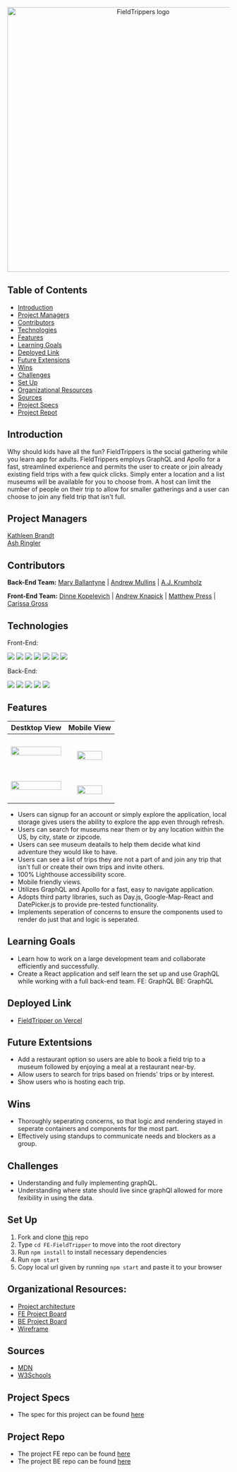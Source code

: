 <p align="center">
  <img width="600" alt="FieldTrippers logo" src="https://user-images.githubusercontent.com/63877492/207712459-87dba476-f414-4e28-9e4c-f0ec0b82baeb.png">
</p>

## Table of Contents
- [Introduction](#introduction)
- [Project Managers](#project-managers)
- [Contributors](#contributors)
- [Technologies](#technologies)
- [Features](#features)
- [Learning Goals](#learning-goals)
- [Deployed Link](#deployed-link)
- [Future Extensions](#future-extensions)
- [Wins](#wins)
- [Challenges](#challenges)
- [Set Up](#set-up)
- [Organizational Resources](#organizational-resources)
- [Sources](#sources)
- [Project Specs](#project-specs)
- [Project Repot](#project-repo)

## Introduction
Why should kids have all the fun? FieldTrippers is the social gathering while you learn app for adults. FieldTrippers employs GraphQL and Apollo for a fast, streamlined experience and permits the user to create or join already existing field trips with a few quick clicks. Simply enter a location and a list museums will be available for you to choose from. A host can limit the number of people on their trip to allow for smaller gatherings and a user can choose to join any field trip that isn't full. 

## Project Managers
[Kathleen Brandt](https://github.com/KatBrandt)<br>
[Ash Ringler](https://github.com/AshRing)

## Contributors
<b>Back-End Team:</b>
[Mary Ballantyne](https://github.com/mballantyne3) |
[Andrew Mullins](https://github.com/mullinsand) |
[A.J. Krumholz](https://github.com/ajkrumholz)

<b>Front-End Team:</b>
[Dinne Kopelevich](https://github.com/DinneK) |
[Andrew Knapick](https://github.com/Universal-Patois) |
[Matthew Press](https://github.com/MatthewPress) |
[Carissa Gross](https://github.com/carissagross)

## Technologies
Front-End:
<p>
<img src="https://img.shields.io/badge/React-20232A?style=for-the-badge&logo=react&logoColor=61DAFB"/>
<img src="https://img.shields.io/badge/React_Router-CA4245?style=for-the-badge&logo=react-router&logoColor=white" />
<img src="https://img.shields.io/badge/GraphQl-E10098?style=for-the-badge&logo=graphql&logoColor=white" />
<img src="https://img.shields.io/badge/Apollo%20GraphQL-311C87?&style=for-the-badge&logo=Apollo%20GraphQL&logoColor=white" />
<img src="https://img.shields.io/badge/Cypress-17202C?style=for-the-badge&logo=cypress&logoColor=white" />
<img src="https://img.shields.io/badge/CSS3-1572B6?style=for-the-badge&logo=css3&logoColor=white" />
<img src="https://img.shields.io/static/v1?message=POSTMAN&logo=postman&style=for-the-badge&label=&color=orangered&labelColor=darkorange&logoColor=white" />
 </p>

Back-End:
<p>
<img src="https://img.shields.io/static/v1?message=2.7.4&logo=ruby&style=for-the-badge&label=Ruby&color=darkred&labelColor=crimson)" />
<img src="https://img.shields.io/static/v1?message=5.2.8.1&logo=rubyonrails&style=for-the-badge&label=Rails&color=crimson&labelColor=darkre" />
<img src="https://img.shields.io/static/v1?message=14.6&=postgresql&style=for-the-badge&label=Postgresql&color=dodgerblue&labelColor=royalblue&logoColor=white"/>
<img src="https://img.shields.io/static/v1?style=for-the-badge&label=&logoColor=white&message=GraphQL&logo=graphql&color=teal&labelColor=green"/>
<img src="https://img.shields.io/static/v1?message=POSTMAN&logo=postman&style=for-the-badge&label=&color=orangered&labelColor=darkorange&logoColor=white" />
</p>


## Features
| Destktop View | Mobile View |
|---------------|-----------------|
<img src="https://user-images.githubusercontent.com/63877492/207713203-95d65b37-8d20-476f-851d-30cdfffbbf7d.png" width=100%>|<p align="center"><br/><img src="https://user-images.githubusercontent.com/63877492/207713677-0f17e80c-9c5b-4d0d-b0d5-14bf2e2dfcd6.png" width=77%></p>
<img src="https://user-images.githubusercontent.com/63877492/207714122-967d1047-9c98-44e8-917b-02505e223d13.png" width=100%>|<p align="center"><br/><img src="https://user-images.githubusercontent.com/63877492/207714313-64b0ef2b-b110-49a3-a474-ef97dcd50ba1.png" width=77%></p>
- Users can signup for an account or simply explore the application, local storage gives users the ability to explore the app even through refresh.
- Users can search for museums near them or by any location within the US, by city, state or zipcode.
- Users can see museum deatails to help them decide what kind adventure they would like to have.
- Users can see a list of trips they are not a part of and join any trip that isn't full or create their own trips and invite others.
- 100% Lighthouse accessibility score.
- Mobile friendly views.
- Utilizes GraphQL and Apollo for a fast, easy to navigate application.
- Adopts third party libraries, such as Day.js, Google-Map-React and DatePicker.js to provide pre-tested functionality.
- Implements seperation of concerns to ensure the components used to render do just that and logic is seperated. 

## Learning Goals
- Learn how to work on a large development team and collaborate efficiently and successfully.
- Create a React application and self learn the set up and use GraphQL while working with a full back-end team.
FE: GraphQL
BE: GraphQL

## Deployed Link
- [FieldTripper on Vercel](https://fe-field-tripper-ftfe.vercel.app/)

## Future Extentsions
- Add a restaurant option so users are able to book a field trip to a museum followed by enjoying a meal at a restaurant near-by.
- Allow users to search for trips based on friends' trips or by interest.
- Show users who is hosting each trip.

## Wins
- Thoroughly seperating concerns, so that logic and rendering stayed in seperate containers and components for the most part.
- Effectively using standups to communicate needs and blockers as a group.

## Challenges
- Understanding and fully implementing graphQL.
- Understanding where state should live since graphQl allowed for more fexibility in using the data.

## Set Up
1. Fork and clone [this](https://github.com/FieldTripper/FE-FieldTripper) repo
2. Type `cd FE-FieldTripper` to move into the root directory
3. Run `npm install` to install necessary dependencies
4. Run `npm start`
5. Copy local url given by running `npm start` and paste it to your browser

## Organizational Resources:
- [Project architecture](https://www.figma.com/file/7ECXLbUG6sQyWoToqb5YTc/FieldTrippers-Architecture?node-id=0%3A1)
- [FE Project Board](https://github.com/orgs/FieldTripper/projects/1/views/1)
- [BE Project Board](https://github.com/orgs/FieldTripper/projects/1/views/2)
- [Wireframe](https://www.figma.com/file/IIUlBXcQv7dP4gOsh8Scq3/FieldTrippers?node-id=0%3A1&t=aL0FNy5YQ3UY2U0i-0)

## Sources
- [MDN](http://developer.mozilla.org/en-US/)
- [W3Schools](https://www.w3schools.com/)


## Project Specs
- The spec for this project can be found [here](https://mod4.turing.edu/projects/capstone/)

## Project Repo
- The project FE repo can be found [here](https://github.com/FieldTripper/FE-FieldTripper)
- The project BE repo can be found [here](https://github.com/FieldTripper/BE-FieldTripper)

